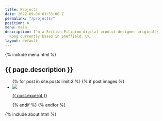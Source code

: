 ```yaml
---
title: Projects
date: 2022-09-04 01:53:00 Z
permalink: "/projects/"
position: 0
menu: main
description: I'm a British-Filipino digital product designer originally from Hong
  Kong currently based in Sheffield, UK.
layout: default
---
```


<main>
    {% include menu.html %}
    <section class="headline">
        <h1>{{ page.description }}</h1>
    </section>
    <section class="list-of-projects">
        <ul>
            {% for post in site.posts limit:2 %}
                {% if post.images %}
                    <li>
                        <a href="{{ post.url }}">
                            <div class="featured-img">
                                <img src="{{ post.images[0] }}">
                            </div>
                            <p>{{ post.excerpt }}</p>
                        </a>
                    </li>
                {% endif %}
            {% endfor %}
        </ul>
    </section>
    {% include about.html %}
</main>